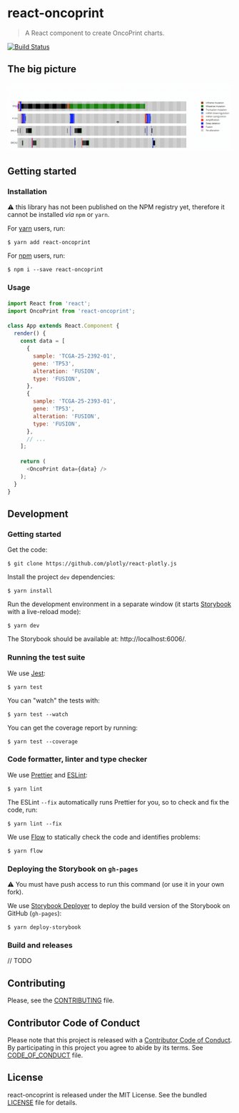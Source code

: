 # react-oncoprint

> A React component to create OncoPrint charts.

[![Build
Status](https://travis-ci.org/plotly/react-oncoprint.svg?branch=master)](https://travis-ci.org/plotly/react-oncoprint)


## The big picture

![](./.github/react-oncoprint.gif)


## Getting started

### Installation

:warning: this library has not been published on the NPM registry yet, therefore
it cannot be installed _via_ `npm` or `yarn`.

For [yarn](https://yarnpkg.com/en/) users, run:

```
$ yarn add react-oncoprint
```

For [npm](https://www.npmjs.com/) users, run:

```
$ npm i --save react-oncoprint
```

### Usage

```js
import React from 'react';
import OncoPrint from 'react-oncoprint';

class App extends React.Component {
  render() {
    const data = [
      {
        sample: 'TCGA-25-2392-01',
        gene: 'TP53',
        alteration: 'FUSION',
        type: 'FUSION',
      },
      {
        sample: 'TCGA-25-2393-01',
        gene: 'TP53',
        alteration: 'FUSION',
        type: 'FUSION',
      },
      // ...
    ];

    return (
      <OncoPrint data={data} />
    );
  }
}
```


## Development

### Getting started

Get the code:

```
$ git clone https://github.com/plotly/react-plotly.js
```

Install the project `dev` dependencies:

```
$ yarn install
```

Run the development environment in a separate window (it starts
[Storybook](https://github.com/storybooks/storybook) with a live-reload mode):

```
$ yarn dev
```

The Storybook should be available at: http://localhost:6006/.

### Running the test suite

We use [Jest](https://facebook.github.io/jest/):

```
$ yarn test
```

You can "watch" the tests with:

```
$ yarn test --watch
```

You can get the coverage report by running:

```
$ yarn test --coverage
```

### Code formatter, linter and type checker

We use [Prettier](https://prettier.io/) and [ESLint](https://eslint.org/):

```
$ yarn lint
```

The ESLint `--fix` automatically runs Prettier for you, so to check and fix the
code, run:

```
$ yarn lint --fix
```

We use [Flow](https://flow.org/) to statically check the code and identifies
problems:

```
$ yarn flow
```

### Deploying the Storybook on `gh-pages`

:warning: You must have push access to run this command (or use it in your own
fork).

We use [Storybook Deployer](https://github.com/storybooks/storybook-deployer) to
deploy the build version of the Storybook on GitHub (`gh-pages`):

```
$ yarn deploy-storybook
```

### Build and releases

// TODO


## Contributing

Please, see the [CONTRIBUTING](CONTRIBUTING.md) file.


## Contributor Code of Conduct

Please note that this project is released with a [Contributor Code of
Conduct](http://contributor-covenant.org/). By participating in this project you
agree to abide by its terms. See [CODE_OF_CONDUCT](CODE_OF_CONDUCT.md) file.


## License

react-oncoprint is released under the MIT License. See the bundled
[LICENSE](LICENSE) file for details.
